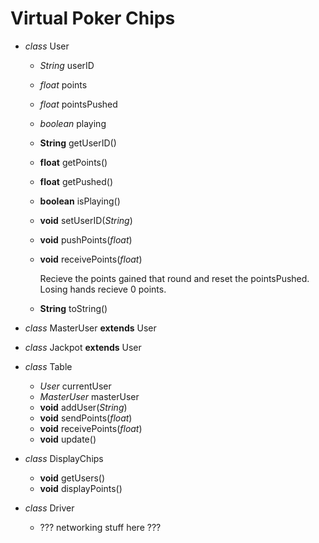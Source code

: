 Virtual Poker Chips
======

* _class_ User
  * _String_ userID
  * _float_ points
  * _float_ pointsPushed
  * _boolean_ playing
  * **String** getUserID()
  * **float** getPoints()
  * **float** getPushed()
  * **boolean** isPlaying()
  * **void** setUserID(_String_)
  * **void** pushPoints(_float_)
  * **void** receivePoints(_float_)

    Recieve the points gained that round and reset the pointsPushed. Losing hands recieve 0 points.

  * **String** toString()

* _class_ MasterUser **extends** User

* _class_ Jackpot **extends** User

* _class_ Table
  * _User_ currentUser
  * _MasterUser_ masterUser
  * **void** addUser(_String_)
  * **void** sendPoints(_float_)
  * **void** receivePoints(_float_)
  * **void** update()

* _class_ DisplayChips
  * **void** getUsers()
  * **void** displayPoints()

* _class_ Driver
  * ??? networking stuff here ???
